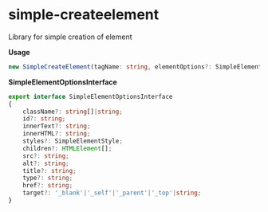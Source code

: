 # simple-createelement

Library for simple creation of element

**Usage**

```typescript
new SimpleCreateElement(tagName: string, elementOptions?: SimpleElementOptionsInterface = {});
```

**SimpleElementOptionsInterface**
```typescript
export interface SimpleElementOptionsInterface
{
	className?: string[]|string;
	id?: string;
	innerText?: string;
	innerHTML?: string;
	styles?: SimpleElementStyle;
	children?: HTMLElement[];
	src?: string;
	alt?: string;
	title?: string;
	type?: string;
	href?: string;
	target?: '_blank'|'_self'|'_parent'|'_top'|string;
}
```
